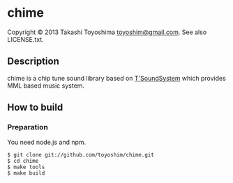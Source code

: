 chime
=====
Copyright © 2013 Takashi Toyoshima <toyoshim@gmail.com>. See also LICENSE.txt.

Description
-----------
chime is a chip tune sound library based on [T'SoundSystem](https://github.com/toyoshim/tss/) which provides MML based music system.

How to build
------------

### Preparation
You need node.js and npm.

````
$ git clone git://github.com/toyoshim/chime.git
$ cd chime
$ make tools
$ make build
````
